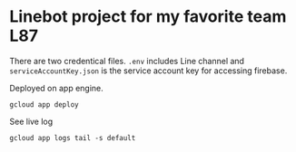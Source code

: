 # Linebot project for my favorite team L87

There are two credentical files. `.env` includes Line channel and `serviceAccountKey.json` is the service account key for accessing firebase.

Deployed on app engine.

```
gcloud app deploy
```

See live log

```
gcloud app logs tail -s default
```
